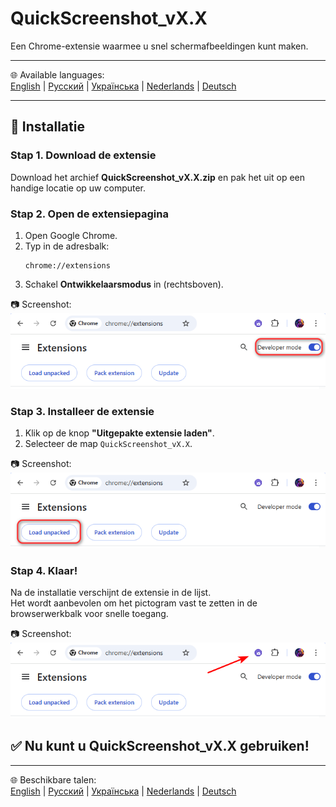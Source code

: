 # QuickScreenshot_vX.X
Een Chrome-extensie waarmee u snel schermafbeeldingen kunt maken.

---

🌐 Available languages:  
[English](README.md) | [Русский](README.ru.md) | [Українська](README.uk.md) | [Nederlands](README.nl.md) | [Deutsch](README.de.md)

---

## 🚀 Installatie

### Stap 1. Download de extensie
Download het archief **QuickScreenshot_vX.X.zip** en pak het uit op een handige locatie op uw computer.

### Stap 2. Open de extensiepagina
1. Open Google Chrome.  
2. Typ in de adresbalk:  
   ```
   chrome://extensions
   ```
3. Schakel **Ontwikkelaarsmodus** in (rechtsboven).

📷 Screenshot:  
![Developer mode](screenshots/step2_developer_mode.png)

### Stap 3. Installeer de extensie
1. Klik op de knop **"Uitgepakte extensie laden"**.  
2. Selecteer de map `QuickScreenshot_vX.X`.  

📷 Screenshot:  
![Load unpacked](screenshots/step3_load_unpacked.png)

### Stap 4. Klaar!
Na de installatie verschijnt de extensie in de lijst.  
Het wordt aanbevolen om het pictogram vast te zetten in de browserwerkbalk voor snelle toegang.

📷 Screenshot:  
![Extension installed](screenshots/step4_installed.png)

## ✅ Nu kunt u QuickScreenshot_vX.X gebruiken!

---

🌐 Beschikbare talen:  
[English](README.md) | [Русский](README.ru.md) | [Українська](README.uk.md) | [Nederlands](README.nl.md) | [Deutsch](README.de.md)
